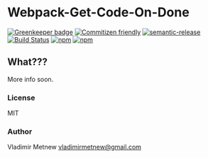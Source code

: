 # Webpack-Get-Code-On-Done

[![Greenkeeper badge](https://badges.greenkeeper.io/Metnew/webpack-hot-fullstack-middleware.svg)](https://greenkeeper.io/)
[![Commitizen friendly](https://img.shields.io/badge/commitizen-friendly-brightgreen.svg)](http://commitizen.github.io/cz-cli/)
[![semantic-release](https://img.shields.io/badge/%20%20%F0%9F%93%A6%F0%9F%9A%80-semantic--release-e10079.svg)](https://github.com/semantic-release/semantic-release)
[![Build Status](https://travis-ci.org/Metnew/webpack-hot-fullstack-middleware.svg?branch=master)](https://travis-ci.org/Metnew/webpack-hot-fullstack-middleware)
[![npm](https://img.shields.io/npm/v/npm.svg)]([![npm](https://img.shields.io/npm/dm/localeval.svg)](https://www.npmjs.com/package/webpack-hot-fullstack-middleware))
[![npm](https://img.shields.io/npm/dm/localeval.svg)](https://www.npmjs.com/package/webpack-hot-fullstack-middleware)

## What???
More info soon.

### License
MIT

### Author
Vladimir Metnew <vladimirmetnew@gmail.com>
